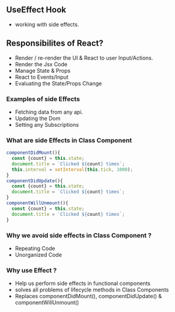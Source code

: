 ## UseEffect Hook
- working with side effects.

## Responsibilites of React?
- Render / re-render the UI & React to user Input/Actions.
- Render the Jsx Code
- Manage State & Props
- React to Events/Input
- Evaluating the State/Props Change

### Examples of side Effects
- Fetching data from any api.
- Updating the Dom
- Setting any Subscriptions

### What are side Effects in Class Component
```javascript
componentDidMount(){
  const {count} = this.state;
  document.title = `Clicked ${count} times`;
  this.interval = setInterval(this.tick, 1000);  
}
componentDidUpdate(){
  const {count} = this.state;
  document.title = `Clicked ${count} times`;
}
componentWillUnmount(){
  const {count} = this.state;
  document.title = `Clicked ${count} times`;
}
```
### Why we avoid side effects in Class Component ?
- Repeating Code
- Unorganized Code

### Why use Effect ?
- Help us perform side effects in functional components
- solves all problems of lifecycle methods in Class Components
- Replaces componentDidMount(), componentDidUpdate() & componentWillUnmount()
